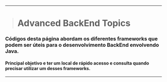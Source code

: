 -----------------------------

> # Advanced BackEnd Topics

### Códigos desta página abordam os diferentes frameworks que podem ser úteis para o desenvolvimento BackEnd envolvendo Java.

#### Principal objetivo e ter um local de rápido acesso e consulta quando precisar utilizar um desses frameworks.

-----------------------------
